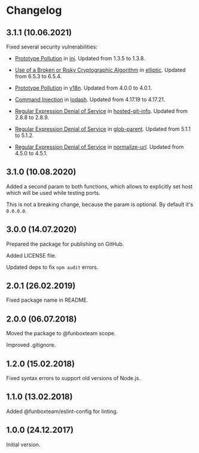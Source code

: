 # Changelog

## 3.1.1 (10.06.2021)

Fixed several security vulnerabilities:

- [Prototype Pollution](https://github.com/advisories/GHSA-qqgx-2p2h-9c37) in [ini](https://github.com/npm/ini). Updated from 1.3.5 to 1.3.8.

- [Use of a Broken or Risky Cryptographic Algorithm](https://github.com/advisories/GHSA-r9p9-mrjm-926w) in [elliptic](https://github.com/indutny/elliptic). Updated from 6.5.3 to 6.5.4.

- [Prototype Pollution](https://github.com/advisories/GHSA-c4w7-xm78-47vh) in [y18n](https://github.com/yargs/y18n). Updated from 4.0.0 to 4.0.1.

- [Command Injection](https://github.com/advisories/GHSA-35jh-r3h4-6jhm) in [lodash](https://github.com/lodash/lodash). Updated from 4.17.19 to 4.17.21.

- [Regular Expression Denial of Service](https://github.com/advisories/GHSA-43f8-2h32-f4cj) in [hosted-git-info](https://github.com/npm/hosted-git-info). Updated from 2.8.8 to 2.8.9.

- [Regular Expression Denial of Service](https://www.npmjs.com/advisories/1751) in [glob-parent](https://www.npmjs.com/package/glob-parent). Updated from 5.1.1 to 5.1.2. 

- [Regular Expression Denial of Service](https://www.npmjs.com/advisories/1755) in [normalize-url](https://www.npmjs.com/package/normalize-url). Updated from 4.5.0 to 4.5.1. 



## 3.1.0 (10.08.2020)

Added a second param to both functions, which allows to explicitly 
set host which will be used while testing ports. 

This is not a breaking change, because the param is optional. 
By default it's `0.0.0.0`.


## 3.0.0 (14.07.2020)

Prepared the package for publishing on GitHub.

Added LICENSE file.

Updated deps to fix `npm audit` errors.

## 2.0.1 (26.02.2019)

Fixed package name in README.

## 2.0.0 (06.07.2018)

Moved the package to @funboxteam scope.

Improved .gitignore.

## 1.2.0 (15.02.2018)

Fixed syntax errors to support old versions of Node.js.

## 1.1.0 (13.02.2018)

Added @funboxteam/eslint-config for linting.

## 1.0.0 (24.12.2017)

Initial version.
